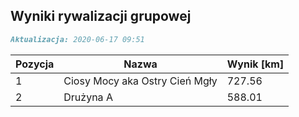 ## Wyniki rywalizacji grupowej

```markdown
Aktualizacja: 2020-06-17 09:51
```

Pozycja | Nazwa | Wynik [km] |
------------ | -------------  | -------------
 1 |Ciosy Mocy aka Ostry Cień Mgły | 727.56 
 2 |Drużyna A | 588.01